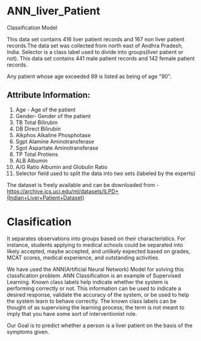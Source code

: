 # ANN_liver_Patient
Classification Model 

This data set contains 416 liver patient records and 167 non liver patient records.The data set was collected from north east of Andhra Pradesh, India. Selector is a class label used to divide into groups(liver patient or not). This data set contains 441 male patient records and 142 female patient records.

Any patient whose age exceeded 89 is listed as being of age "90".

## Attribute Information:
1. Age - Age of the patient
2. Gender- Gender of the patient
3. TB Total Bilirubin
4. DB Direct Bilirubin
5. Alkphos Alkaline Phosphotase
6. Sgpt Alamine Aminotransferase
7. Sgot Aspartate Aminotransferase
8. TP Total Protiens
9. ALB Albumin
10. A/G Ratio Albumin and Globulin Ratio
11. Selector field used to split the data into two sets (labeled by the experts) 

The dataset is freely available and can be downloaded from -https://archive.ics.uci.edu/ml/datasets/ILPD+(Indian+Liver+Patient+Dataset)

# Clasification
It separates observations into groups based on their characteristics. For instance, students applying to medical schools could be separated into likely accepted, maybe accepted, and unlikely expected based on grades, MCAT scores, medical experience, and outstanding activities.

We have used the ANN(Artificial Neural Network) Model for solving this classfication problem.
ANN Classification is an example of Supervised Learning. Known class labels help indicate whether the system is performing correctly or not. This information can be used to indicate a desired response, validate the accuracy of the system, or be used to help the system learn to behave correctly. The known class labels can be thought of as supervising the learning process; the term is not meant to imply that you have some sort of interventionist role.

Our Goal is to predict whether a person is a liver patient on the basis of the symptoms given.
